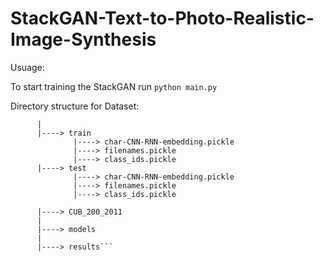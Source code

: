 # StackGAN-Text-to-Photo-Realistic-Image-Synthesis

Usuage: 

To start training the StackGAN run ```python main.py``` 

Directory structure for Dataset: 

``` data/birds
      |
      |----> train
              |----> char-CNN-RNN-embedding.pickle
              |----> filenames.pickle
              |----> class_ids.pickle
      |----> test
              |----> char-CNN-RNN-embedding.pickle
              |----> filenames.pickle
              |----> class_ids.pickle
              
      |----> CUB_200_2011
      |
      |----> models
      |
      |----> results```
